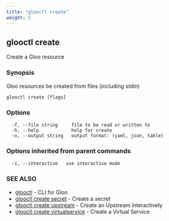 ```yaml
---
title: "glooctl create"
weight: 5
---
```

## glooctl create

Create a Gloo resource

### Synopsis

Gloo resources be created from files (including stdin)

```
glooctl create [flags]
```

### Options

```
  -f, --file string     file to be read or written to
  -h, --help            help for create
  -o, --output string   output format: (yaml, json, table)
```

### Options inherited from parent commands

```
  -i, --interactive   use interactive mode
```

### SEE ALSO

* [glooctl](../glooctl)	 - CLI for Gloo
* [glooctl create secret](../glooctl_create_secret)	 - Create a secret
* [glooctl create upstream](../glooctl_create_upstream)	 - Create an Upstream Interactively
* [glooctl create virtualservice](../glooctl_create_virtualservice)	 - Create a Virtual Service

